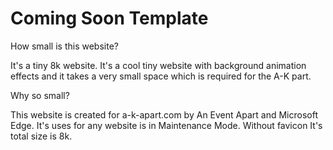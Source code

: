 # Coming Soon Template

How small is this website?

It's a tiny 8k website.  It's a cool tiny website with background animation effects and it takes a very small space which is required for the A-K part. 

Why so small?

This website is created for a-k-apart.com by An Event Apart and Microsoft Edge. It's uses for any website is in Maintenance Mode. Without favicon It's total size is 8k.


